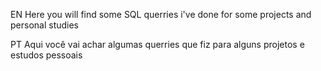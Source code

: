 EN
Here you will find some SQL querries i've done for some projects and personal studies

PT
Aqui você vai achar algumas querries que fiz para alguns projetos e estudos pessoais
